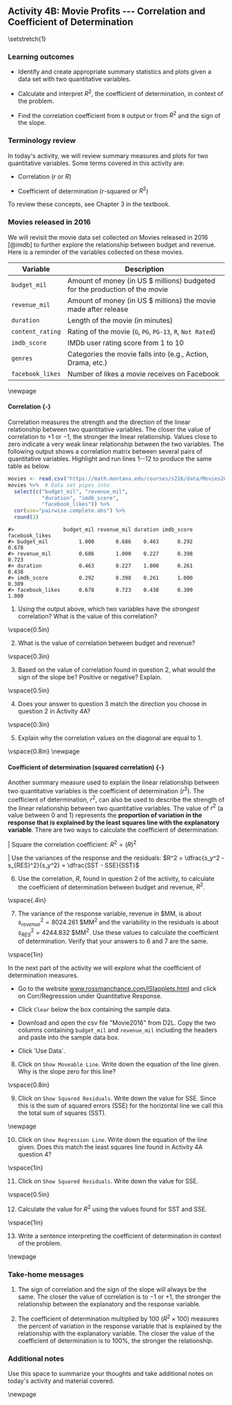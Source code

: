 ## Activity 4B:  Movie Profits --- Correlation and Coefficient of Determination

\setstretch{1}

### Learning outcomes

* Identify and create appropriate summary statistics and plots
  given a data set with two quantitative variables.
  
* Calculate and interpret $R^2$, the coefficient of determination, in context of the problem.

* Find the correlation coefficient from `R` output or from $R^2$ and the sign of the slope.

### Terminology review

In today's activity, we will review summary measures and plots for two quantitative variables.  Some terms covered in this activity are:

* Correlation ($r$ or $R$)

* Coefficient of determination ($r$-squared or $R^2$)

To review these concepts, see Chapter 3 in the textbook.  

### Movies released in 2016

We will revisit the movie data set collected on Movies released in 2016 [@imdb] to further explore the relationship between budget and revenue. Here is a reminder of the variables collected on these movies.

| **Variable** 	| **Description** |
|----	|-------------	|
| `budget_mil` | Amount of money (in US $ millions) budgeted for the production of the movie |
| `revenue_mil` | Amount of money (in US $ millions) the movie made after release|
| `duration` | Length of the movie (in minutes)|
| `content_rating` | Rating of the movie (`G`, `PG`, `PG-13`, `R`, `Not Rated`)|
| `imdb_score` | IMDb user rating score from 1 to 10 |
| `genres` | Categories the movie falls into (e.g., Action, Drama, etc.) |
| `facebook_likes` | Number of likes a movie receives on Facebook |

\newpage

#### Correlation  {-}

Correlation measures the strength and the direction of the linear relationship between two quantitative variables.  The closer the value of correlation to $+1$ or $-1$, the stronger the linear relationship.  Values close to zero indicate a very weak linear relationship between the two variables.  The following output shows a correlation matrix between several pairs of quantitative variables.  Highlight and run lines 1--12 to produce the same table as below.



```r
movies <- read.csv("https://math.montana.edu/courses/s216/data/Movies2016.csv") # Reads in data set
movies %>%  # Data set pipes into
  select(c("budget_mil", "revenue_mil", 
           "duration", "imdb_score", 
           "facebook_likes")) %>%
  cor(use="pairwise.complete.obs") %>%
  round(3)
```

```
#>                budget_mil revenue_mil duration imdb_score facebook_likes
#> budget_mil          1.000       0.686    0.463      0.292          0.678
#> revenue_mil         0.686       1.000    0.227      0.398          0.723
#> duration            0.463       0.227    1.000      0.261          0.438
#> imdb_score          0.292       0.398    0.261      1.000          0.309
#> facebook_likes      0.678       0.723    0.438      0.309          1.000
```

1.  Using the output above, which two variables have the *strongest* correlation? What is the value of this correlation?

\vspace{0.5in}

2.  What is the value of correlation between budget and revenue?

\vspace{0.3in}

3.  Based on the value of correlation found in question 2, what would the sign of the slope be? Positive or negative?  Explain.

\vspace{0.5in}

4.  Does your answer to question 3 match the direction you choose in question 2 in Activity 4A?

\vspace{0.3in}

5.  Explain why the correlation values on the diagonal are equal to 1.

\vspace{0.8in}
\newpage

#### Coefficient of determination (squared correlation) {-}

Another summary measure used to explain the linear relationship between two quantitative variables is the coefficient of determination ($r^2$). The coefficient of determination, $r^2$, can also be used to describe the strength of the linear relationship between two quantitative variables. The value of $r^2$ (a value between 0 and 1) represents the **proportion of variation in the response that is explained by the least squares line with the explanatory variable**.  There are two ways to calculate the coefficient of determination: 

|    Square the correlation coefficient:  $R^2 = (R)^2$

|    Use the variances of the response and the residuals:  $R^2 = \dfrac{s_y^2 - s_{RES}^2}{s_y^2} = \dfrac{SST - SSE}{SST}$


6.  Use the correlation, $R$, found in question 2 of the activity, to calculate the coefficient of determination between budget and revenue, $R^2$.

\vspace{.4in}

7.  The variance of the response variable, revenue in \$MM, is about $s_{revenue}^2 = 8024.261$ \$MM$^2$  and the variability in the residuals is about $s_{RES}^2 = 4244.832$ \$MM$^2$.  Use these values to calculate the coefficient of determination.  Verify that your answers to 6 and 7 are the same.

\vspace{1in}

In the next part of the activity we will explore what the coefficient of determination measures. 

* Go to the website www.rossmanchance.com/ISIapplets.html and click on Corr/Regresssion under Quantitative Response.  

* Click `Clear` below the box containing the sample data. 

* Download and open the csv file "Movie2016" from D2L.  Copy the two columns containing `budget_mil` and `revenue_mil` including the headers and paste into the sample data box.  

* Click 'Use Data`.

8.  Click on `Show Moveable Line`.  Write down the equation of the line given.  Why is the slope zero for this line?

\vspace{0.8in}

9.  Click on `Show Squared Residuals`.  Write down the value for SSE.  Since this is the sum of squared errors (SSE) for the horizontal line we call this the total sum of squares (SST).

\newpage

10. Click on `Show Regression Line`.  Write down the equation of the line given.  Does this match the least squares line found in Activity 4A question 4?

\vspace{1in}

11. Click on `Show Squared Residuals`.  Write down the value for SSE.

\vspace{0.5in}

12.  Calculate the value for $R^2$ using the values found for SST and SSE.  

\vspace{1in}

13.  Write a sentence interpreting the coefficient of determination in context of the problem.

\newpage


### Take-home messages

1. The sign of correlation and the sign of the slope will always be the same.  The closer the value of correlation is to $-1$ or $+1$, the stronger the relationship between the explanatory and the response variable.  

2.  The coefficient of determination multiplied by 100 ($R^2 \times 100$) measures the percent of variation in the response variable that is explained by the relationship with the explanatory variable.  The closer the value of the coefficient of determination is to 100%, the stronger the relationship.

### Additional notes

Use this space to summarize your thoughts and take additional notes on today's activity and material covered.

\newpage
